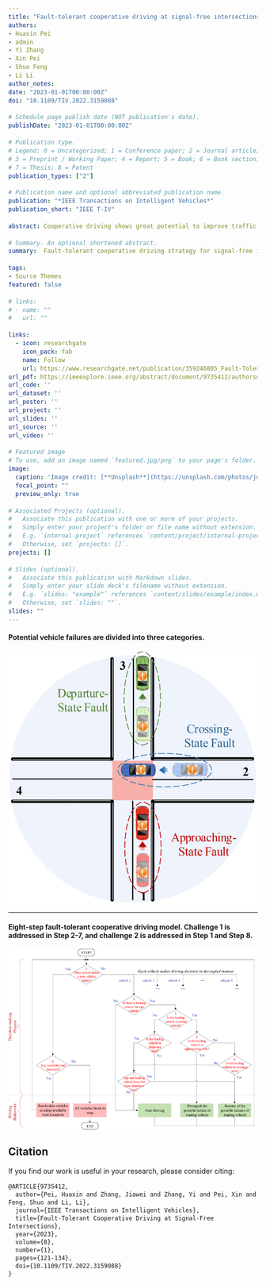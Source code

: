 ```yaml
---
title: "Fault-tolerant cooperative driving at signal-free intersections"
authors:
- Huaxin Pei
- admin
- Yi Zhang
- Xin Pei
- Shuo Feng
- Li Li
author_notes:
date: "2023-01-01T00:00:00Z"
doi: "10.1109/TIV.2022.3159088"

# Schedule page publish date (NOT publication's date).
publishDate: "2023-01-01T00:00:00Z"

# Publication type.
# Legend: 0 = Uncategorized; 1 = Conference paper; 2 = Journal article;
# 3 = Preprint / Working Paper; 4 = Report; 5 = Book; 6 = Book section;
# 7 = Thesis; 8 = Patent
publication_types: ["2"]

# Publication name and optional abbreviated publication name.
publication: "*IEEE Transactions on Intelligent Vehicles*"
publication_short: "IEEE T-IV"

abstract: Cooperative driving shows great potential to improve traffic safety and efficiency and has been well discussed in recent years. However, most existing studies focus on ideal traffic environments and ignore potential vehicle failures in traffic systems, which pose significant threats to traffic safety. Therefore, the fault-tolerant capacity of the existing cooperative driving strategies is questionable. To fill this research gap, this paper proposes a fault-tolerant cooperative driving strategy for signal-free intersections by modeling potential vehicle failure types, aiming to keep a good balance between traffic safety and efficiency. Notably, a rule-based fault-tolerant model is constructed to mitigate the threat of potential vehicle failures to traffic safety and efficiency, and to effectively recover the cooperative driving system after vehicle failures occur. Theoretical analysis and simulation results jointly demonstrate the promising performance of the proposed model in achieving fault tolerance and improving traffic efficiency.

# Summary. An optional shortened abstract.
summary:  Fault-tolerant cooperative driving strategy for signal-free intersections by modeling potential vehicle failure types.

tags:
- Source Themes
featured: false

# links:
# - name: ""
#   url: ""

links:
  - icon: researchgate
    icon_pack: fab
    name: Follow
    url: https://www.researchgate.net/publication/359246805_Fault-Tolerant_Cooperative_Driving_at_Signal-Free_Intersections
url_pdf: https://ieeexplore.ieee.org/abstract/document/9735412/authors#authors
url_code: ''
url_dataset: ''
url_poster: ''
url_project: ''
url_slides: ''
url_source: ''
url_video: ''

# Featured image
# To use, add an image named `featured.jpg/png` to your page's folder. 
image:
  caption: 'Image credit: [**Unsplash**](https://unsplash.com/photos/jdD8gXaTZsc)'
  focal_point: ""
  preview_only: true

# Associated Projects (optional).
#   Associate this publication with one or more of your projects.
#   Simply enter your project's folder or file name without extension.
#   E.g. `internal-project` references `content/project/internal-project/index.md`.
#   Otherwise, set `projects: []`.
projects: []

# Slides (optional).
#   Associate this publication with Markdown slides.
#   Simply enter your slide deck's filename without extension.
#   E.g. `slides: "example"` references `content/slides/example/index.md`.
#   Otherwise, set `slides: ""`.
slides: ""
---
```


#### Potential vehicle failures are divided into three categories.
![avatar](./Fig_3.jpg)

---
#### Eight-step fault-tolerant cooperative driving model. Challenge 1 is addressed in Step 2-7, and challenge 2 is addressed in Step 1 and Step 8.
![avatar](./Fig_4.jpg)




## Citation
If you find our work is useful in your research, please consider citing:
```
@ARTICLE{9735412,
  author={Pei, Huaxin and Zhang, Jiawei and Zhang, Yi and Pei, Xin and Feng, Shuo and Li, Li},
  journal={IEEE Transactions on Intelligent Vehicles}, 
  title={Fault-Tolerant Cooperative Driving at Signal-Free Intersections}, 
  year={2023},
  volume={8},
  number={1},
  pages={121-134},
  doi={10.1109/TIV.2022.3159088}
}
```

